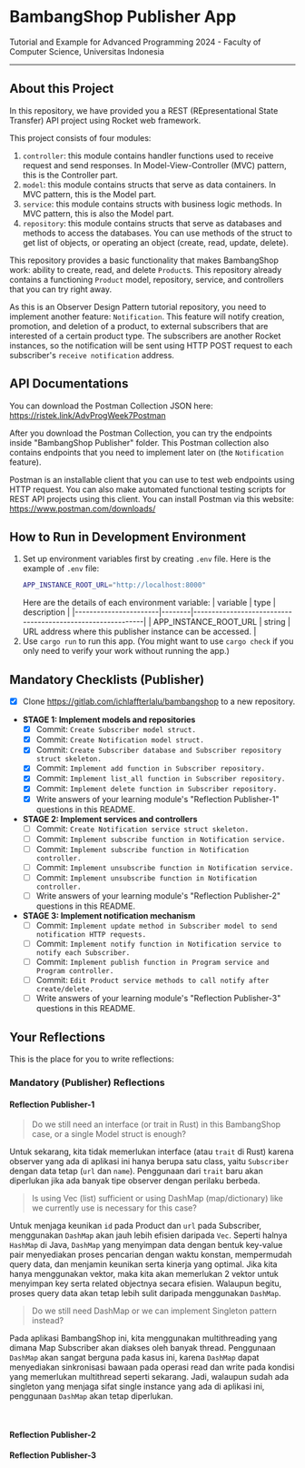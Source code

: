 # BambangShop Publisher App
Tutorial and Example for Advanced Programming 2024 - Faculty of Computer Science, Universitas Indonesia

---

## About this Project
In this repository, we have provided you a REST (REpresentational State Transfer) API project using Rocket web framework.

This project consists of four modules:
1.  `controller`: this module contains handler functions used to receive request and send responses.
    In Model-View-Controller (MVC) pattern, this is the Controller part.
2.  `model`: this module contains structs that serve as data containers.
    In MVC pattern, this is the Model part.
3.  `service`: this module contains structs with business logic methods.
    In MVC pattern, this is also the Model part.
4.  `repository`: this module contains structs that serve as databases and methods to access the databases.
    You can use methods of the struct to get list of objects, or operating an object (create, read, update, delete).

This repository provides a basic functionality that makes BambangShop work: ability to create, read, and delete `Product`s.
This repository already contains a functioning `Product` model, repository, service, and controllers that you can try right away.

As this is an Observer Design Pattern tutorial repository, you need to implement another feature: `Notification`.
This feature will notify creation, promotion, and deletion of a product, to external subscribers that are interested of a certain product type.
The subscribers are another Rocket instances, so the notification will be sent using HTTP POST request to each subscriber's `receive notification` address.

## API Documentations

You can download the Postman Collection JSON here: https://ristek.link/AdvProgWeek7Postman

After you download the Postman Collection, you can try the endpoints inside "BambangShop Publisher" folder.
This Postman collection also contains endpoints that you need to implement later on (the `Notification` feature).

Postman is an installable client that you can use to test web endpoints using HTTP request.
You can also make automated functional testing scripts for REST API projects using this client.
You can install Postman via this website: https://www.postman.com/downloads/

## How to Run in Development Environment
1.  Set up environment variables first by creating `.env` file.
    Here is the example of `.env` file:
    ```bash
    APP_INSTANCE_ROOT_URL="http://localhost:8000"
    ```
    Here are the details of each environment variable:
    | variable              | type   | description                                                |
    |-----------------------|--------|------------------------------------------------------------|
    | APP_INSTANCE_ROOT_URL | string | URL address where this publisher instance can be accessed. |
2.  Use `cargo run` to run this app.
    (You might want to use `cargo check` if you only need to verify your work without running the app.)

## Mandatory Checklists (Publisher)
-   [x] Clone https://gitlab.com/ichlaffterlalu/bambangshop to a new repository.
-   **STAGE 1: Implement models and repositories**
    -   [x] Commit: `Create Subscriber model struct.`
    -   [x] Commit: `Create Notification model struct.`
    -   [x] Commit: `Create Subscriber database and Subscriber repository struct skeleton.`
    -   [x] Commit: `Implement add function in Subscriber repository.`
    -   [x] Commit: `Implement list_all function in Subscriber repository.`
    -   [x] Commit: `Implement delete function in Subscriber repository.`
    -   [x] Write answers of your learning module's "Reflection Publisher-1" questions in this README.
-   **STAGE 2: Implement services and controllers**
    -   [ ] Commit: `Create Notification service struct skeleton.`
    -   [ ] Commit: `Implement subscribe function in Notification service.`
    -   [ ] Commit: `Implement subscribe function in Notification controller.`
    -   [ ] Commit: `Implement unsubscribe function in Notification service.`
    -   [ ] Commit: `Implement unsubscribe function in Notification controller.`
    -   [ ] Write answers of your learning module's "Reflection Publisher-2" questions in this README.
-   **STAGE 3: Implement notification mechanism**
    -   [ ] Commit: `Implement update method in Subscriber model to send notification HTTP requests.`
    -   [ ] Commit: `Implement notify function in Notification service to notify each Subscriber.`
    -   [ ] Commit: `Implement publish function in Program service and Program controller.`
    -   [ ] Commit: `Edit Product service methods to call notify after create/delete.`
    -   [ ] Write answers of your learning module's "Reflection Publisher-3" questions in this README.

## Your Reflections
This is the place for you to write reflections:

### Mandatory (Publisher) Reflections

#### Reflection Publisher-1

> Do we still need an interface (or trait in Rust) in this BambangShop case, or a single Model struct is enough?

Untuk sekarang, kita tidak memerlukan interface (atau `trait` di Rust) karena observer yang ada di aplikasi ini hanya berupa satu class, yaitu `Subscriber` dengan data tetap (`url` dan `name`). Penggunaan dari `trait` baru akan diperlukan jika ada banyak tipe observer dengan perilaku berbeda.

> Is using Vec (list) sufficient or using DashMap (map/dictionary) like we currently use is necessary for this case?

Untuk menjaga keunikan `id` pada Product dan `url` pada Subscriber, menggunakan `DashMap` akan jauh lebih efisien daripada `Vec`. Seperti halnya `HashMap` di Java, `DashMap` yang menyimpan data dengan bentuk key-value pair menyediakan proses pencarian dengan waktu konstan, mempermudah query data, dan menjamin keunikan serta kinerja yang optimal. Jika kita hanya menggunakan vektor, maka kita akan memerlukan 2 vektor untuk menyimpan key serta related objectnya secara efisien. Walaupun begitu, proses query data akan tetap lebih sulit daripada menggunakan `DashMap`.

> Do we still need DashMap or we can implement Singleton pattern instead?

Pada aplikasi BambangShop ini, kita menggunakan multithreading yang dimana Map Subscriber akan diakses oleh banyak thread. Penggunaan `DashMap` akan sangat berguna pada kasus ini, karena `DashMap` dapat menyediakan sinkronisasi bawaan pada operasi read dan write pada kondisi yang memerlukan multithread seperti sekarang. Jadi, walaupun sudah ada singleton yang menjaga sifat single instance yang ada di aplikasi ini, penggunaan `DashMap` akan tetap diperlukan.

<br>

#### Reflection Publisher-2

#### Reflection Publisher-3
